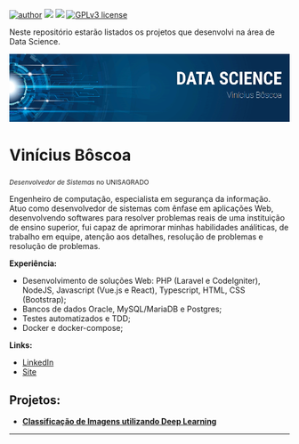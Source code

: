 [![author](https://img.shields.io/badge/author-virb30-blue.svg)](https://www.linkedin.com/in/carlosfab) [![](https://img.shields.io/badge/python-3.7+-blue.svg)](https://www.python.org/downloads/release/python-365/) [![](https://img.shields.io/packagist/php-v/laravel/laravel)](https://www.php.net/)
[![GPLv3 license](https://img.shields.io/badge/License-GPLv3-blue.svg)](http://perso.crans.org/besson/LICENSE.html) 

Neste repositório estarão listados os projetos que desenvolvi na área de Data Science.

<p align="center">
  <img src="https://raw.githubusercontent.com/virb30/data_science/master/banner2.png" alt="Banner Data Science" />
</p>

# Vinícius Bôscoa
<sub>*Desenvolvedor de Sistemas* no UNISAGRADO</sub>

Engenheiro de computação, especialista em segurança da informação. Atuo como desenvolvedor de sistemas com ênfase em aplicações Web, desenvolvendo softwares para resolver problemas reais de uma instituição de ensino superior, fui capaz de aprimorar minhas habilidades análiticas, de trabalho em equipe, atenção aos detalhes, resolução de problemas e resolução de problemas.

**Experiência:**
* Desenvolvimento de soluções Web: PHP (Laravel e CodeIgniter), NodeJS, Javascript (Vue.js e React), Typescript, HTML, CSS (Bootstrap); 
* Bancos de dados Oracle, MySQL/MariaDB e Postgres;
* Testes automatizados e TDD;
* Docker e docker-compose;


**Links:**
* [LinkedIn](https://www.linkedin.com/in/viniciusboscoa)
* [Site](https://viniboscoa.dev)


## Projetos:

* **[Classificação de Imagens utilizando Deep Learning](https://github.com/virb30/data_science/blob/master/notebooks/009_EDS_Projeto_Fashion_MNIST.ipynb)**

---




